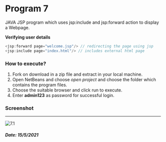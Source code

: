 # Program 7

JAVA JSP program which uses jsp:include and jsp:forward action to display a Webpage.

**Verifying user details**

```java
<jsp:forward page="welcome.jsp"/> // redirecting the page using jsp
<jsp:include page="index.html"/> // includes external html page
```

### How to execute?

1. Fork on download in a zip file and extract in your local machine.
2. Open NetBeans and choose *open project* and choose the folder which contains the program files.
3. Choose the suitable browser and click run to execute.
4. Enter **admin123** as password for successful login.

### Screenshot

------

![7.1](images/7.1.gif)

##### Date: 15/5/2021